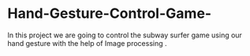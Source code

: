 # Hand-Gesture-Control-Game-
In this project we are going to control the subway surfer game using our hand gesture with the help of Image processing .
